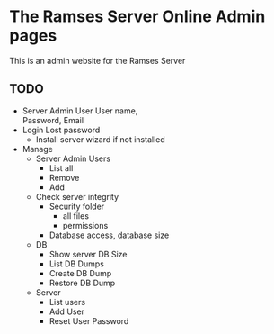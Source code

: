# The Ramses Server Online Admin pages

This is an admin website for the Ramses Server

## TODO

- Server Admin User
  User name,  
  Password,
  Email
- Login
  Lost password
  - Install server wizard if not installed
- Manage
  - Server Admin Users
    - List all
    - Remove
    - Add
  - Check server integrity
    - Security folder
      - all files
      - permissions
    - Database access, database size
  - DB
    - Show server DB Size
    - List DB Dumps
    - Create DB Dump
    - Restore DB Dump
  - Server
    - List users
    - Add User
    - Reset User Password
